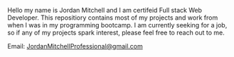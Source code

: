 
Hello my name is Jordan Mitchell and I am certifeid Full stack Web Developer. This repositiory contains most of my projects and work from when I was in my programming bootcamp. 
I am currently seeking  for a job, so if any of my projects spark interest, please feel free to reach out to me. 


Email: JordanMitchellProfessional@gmail.com
